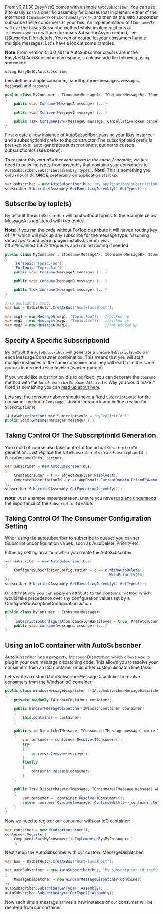From v0.7.1.30 EasyNetQ comes with a simple `AutoSubscriber`. You can use it to easily scan a specific assembly for classes that implement either of the interfaces `IConsume<T>` or `IConsumeAsync<T>`, and then let the auto subscriber subscribe these consumers to your bus. An implementation of `IConsume<T>` will use the buses Subscribe method whilst implementations of `IConsumeAsync<T>` will use the buses SubscribeAsync method, see [[Subscribe]] for details. You can of course let your consumers handle multiple messages. Let's have a look at some samples.

**Note**: From version 0.13.0 all the AutoSubscriber classes are in the EasyNetQ.AutoSubscribe namespace, so please add the following using statement:

    using EasyNetQ.AutoSubscribe;

Lets define a simple consumer, handling three messages: `MessageA`, `MessageB` and `MessageC`.

```c#
public class MyConsumer : IConsume<MessageA>, IConsume<MessageB>, IConsumeAsync<MessageC>
{
    public void Consume(MessageA message) {...}

    public void Consume(MessageB message) {...}

    public Task ConsumeAsync(MessageC message, CancellationToken cancellationToken) {...}
}
```

First create a new instance of AutoSubscriber, passing your IBus instance and a subscriptionId prefix to the constructor. The subscriptionId prefix is prefixed to all auto-generated subscriptionIds, but not to custom subscriptionIds (see below).

To register this, _and all other consumers in the same Assembly_, we just need to pass the types from assembly that contains your consumers to: `AutoSubscriber.Subscribe(assembly.types)`. **Note!** This is something you only should do **ONCE**, preferably on application start up.

```c#
var subscriber = new AutoSubscriber(bus, "my_applications_subscriptionId_prefix");
subscriber.Subscribe(Assembly.GetExecutingAssembly().GetTypes());
```

## Subscribe by topic(s)
By default the `AutoSubscriber` will bind without topics. In the example below MessageA is registered with two topics.

**Note!** If you run the code without ForTopic attribute it will have a routing key of "#" which will pick up any subscribe for the message type. Assuming default ports and admin plugin installed, simply visit http://localhost:15672/#/queues and unbind routing if needed.

```c#
public class MyConsumer : IConsume<MessageA>, IConsume<MessageB>, IConsumeAsync<MessageC>
{
    [ForTopic("Topic.Foo")]
    [ForTopic("Topic.Bar")]
    public void Consume(MessageA message) {...}

    public void Consume(MessageB message) {...}

    public Task Consume(MessageC message) {...}
}

//To publish by topic
var bus = RabbitHutch.CreateBus("host=localhost");

var msg1 = new MessageA(msg1, "Topic.Foo");   //picked up
var msg2 = new MessageA(msg2, "Topic.Bar");   //picked up
var msg3 = new MessageA(msg3);                //not picked up
```

## Specify A Specific SubscriptionId
By default the `AutoSubscriber` will generate a unique `SubscriptionId` per each Message/Consumer combination. This means that you will start multiple instances of the same consumer and they will read from the same queues in a round-robin fashion (worker pattern). 

If you would like subscription id's to be fixed, you can decorate the `Consume` method with the `AutoSubscriberConsumerAttribute`. Why you would make it fixed, is something you can [read up about here](subscribe).

Lets say, the consumer above should have a fixed `SubscriptionId` for the consumer method of `MessageB`. Just decorated it and define a value for `SubscriptionId`.

```c#
[AutoSubscriberConsumer(SubscriptionId = "MyExplicitId")]
public void Consume(MessageB message) { }
```

## Taking Control Of The SubscriptionId Generation
You could of course also take control of the actual `SubscriptionId` generation. Just replace the `AutoSubscriber.GenerateSubscriptionId : Func<ConsumerInfo, string>`.

```c#
var subscriber = new AutoSubscriber(bus)
{
    CreateConsumer = t => objectResolver.Resolve(t),
    GenerateSubscriptionId = c => AppDomain.CurrentDomain.FriendlyName + c.ConcreteType.Name
};
subscriber.Subscribe(Assembly.GetExecutingAssembly());
```

**Note!** Just a sample implementation. Ensure you have [read and understood](subscribe) the importance of the `SubscriptionId` value.

## Taking Control Of The Consumer Configuration Setting
When using the autosubscriber to subscribe to queues you can set ISubscriptionConfiguration values, such as AutoDelete, Priority etc.

Either by setting an action when you create the AutoSubscriber.
```c#
var subscriber = new AutoSubscriber(bus)
{    
    ConfigureSubscriptionConfiguration = c => c.WithAutoDelete()
                                               .WithPriority(10)
};
subscriber.Subscribe(Assembly.GetExecutingAssembly().GetTypes());
```

Or alternatively you can apply an attribute to the consume method which would take precedence over any configuration values set by a ConfigureSubscriptionConfiguration action.

```c#
public class MyConsumer : IConsume<MessageA>
{
    [SubscriptionConfiguration(CancelOnHaFailover = true, PrefetchCount = 10)]
    public void Consume(MessageA message) {...}
}
```

## Using an IoC container with AutoSubscriber

AutoSubscriber has a property, MessageDispatcher, which allows you to plug in your own message dispatching code. This allows you to resolve your consumers from an IoC container or do other custom dispatch time tasks.

Let's write a custom IAutoSubscriberMessageDispatcher to resolve consumers from the [Windsor IoC container](http://docs.castleproject.org/Windsor.MainPage.ashx)

```C#
public class WindsorMessageDispatcher : IAutoSubscriberMessageDispatcher
{
    private readonly IWindsorContainer container;

    public WindsorMessageDispatcher(IWindsorContainer container)
    {
        this.container = container;
    }

    public void Dispatch<TMessage, TConsumer>(TMessage message) where TMessage : class where TConsumer : IConsume<TMessage>
    {
        var consumer = container.Resolve<TConsumer>();
        try
        {
            consumer.Consume(message);
        }
        finally
        {
            container.Release(consumer);
        }
    }

    public Task DispatchAsync<TMessage, TConsumer>(TMessage message) where TMessage: class where TConsumer: IConsumeAsync<TMessage>
    {
        var consumer = _container.Resolve<TConsumer>();           
        return consumer.Consume(message).ContinueWith(t=>_container.Release(consumer));            
    }
}
```

Now we need to register our consumer with our IoC container:

```c#
var container = new WindsorContainer();
container.Register(
    Component.For<MyConsumer>().ImplementedBy<MyConsumer>()
    );

```

Next setup the AutoSubscriber with our custom IMessageDispatcher:

```c#
var bus = RabbitHutch.CreateBus("host=localhost");

var autoSubscriber = new AutoSubscriber(bus, "My_subscription_id_prefix")
{
    MessageDispatcher = new WindsorMessageDispatcher(container)
};
autoSubscriber.Subscribe(GetType().Assembly);
autoSubscriber.SubscribeAsync(GetType().Assembly);
```

Now each time a message arrives a new instance of our consumer will be resolved from our container.